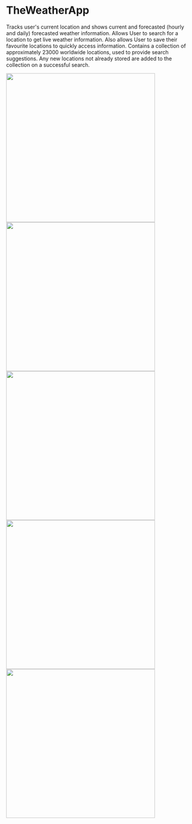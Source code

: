 # TheWeatherApp
Tracks user's current location and shows current and forecasted (hourly and daily) forecasted weather information. Allows User to search for a location to get live weather information. Also allows User to save their favourite locations to quickly access information. Contains a collection of approximately 23000 worldwide locations, used to provide search suggestions. Any new locations not already stored are added to the collection on a successful search.

<img src="https://user-images.githubusercontent.com/29005515/97068440-e2cec480-1584-11eb-896d-7165a7b9a1c8.png" height="400"/><img src="https://user-images.githubusercontent.com/29005515/97068532-85874300-1585-11eb-9a49-deec33ae3bbe.png" height="400"/><img src="https://user-images.githubusercontent.com/29005515/97068540-9df75d80-1585-11eb-9545-ab2be46c28a8.png" height="400"/><img src="https://user-images.githubusercontent.com/29005515/97068553-bb2c2c00-1585-11eb-91d7-03b150c0a16b.png" height="400"/><img src="https://userimages.githubusercontent.com/29005515/97068589-1827e200-1586-11eb-94ee-2738a4e17994.png" height="400"/>
